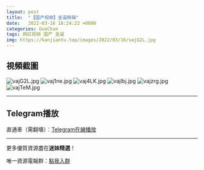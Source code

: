 ```yaml
---
layout: post
title:  "【国产视频】圣诞特辑"
date:   2022-03-16 18:24:22 +0800
categories: GuoChan
tags: 网红视频 国产 圣诞
img: https://kanjiantu.top/images/2022/03/16/vajG2L.jpg
---
```



## 視頻截圖

![vajG2L.jpg](https://kanjiantu.top/images/2022/03/16/vajG2L.jpg)
![vaj1ne.jpg](https://kanjiantu.top/images/2022/03/16/vaj1ne.jpg)
![vaj4LK.jpg](https://kanjiantu.top/images/2022/03/16/vaj4LK.jpg)
![vajlbj.jpg](https://kanjiantu.top/images/2022/03/16/vajlbj.jpg)
![vajzrg.jpg](https://kanjiantu.top/images/2022/03/16/vajzrg.jpg)
![vajTeM.jpg](https://kanjiantu.top/images/2022/03/16/vajTeM.jpg)

* * *
## Telegram播放

直通車（需翻墻）：[Telegram在線播放](https://t.me/mimeijingxuan/73)

* * *
更多優質資源盡在**迷妹精選**！

唯一資源電報群：[點我入群](https://t.me/mimeijingxuan)


